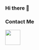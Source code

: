 ### Hi there 👋

### Contact Me

<a href="https://www.linkedin.com/in/aditya-rifqy-fauzan-7509a614a/"><img src="https://img.icons8.com/fluent/48/000000/linkedin.png" width="48"></a>


<!--
**adityarifqyfauzan/adityarifqyfauzan** is a ✨ _special_ ✨ repository because its `README.md` (this file) appears on your GitHub profile.

Here are some ideas to get you started:

- 🔭 I’m currently working on ...
- 🌱 I’m currently learning ...
- 👯 I’m looking to collaborate on ...
- 🤔 I’m looking for help with ...
- 💬 Ask me about ...
- 📫 How to reach me: ...
- 😄 Pronouns: ...
- ⚡ Fun fact: ...
-->
